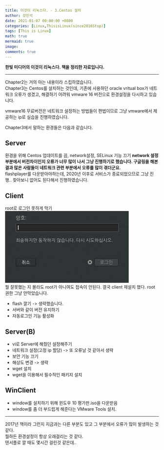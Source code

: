 ```yaml
---
title: 이것이 리눅스다. - 3.Centos 설치
author: 강민석
date: 2021-01-07 00:00:00 +0800
categories: [Linux,ThisisLinux(since2016Stop)]
tags: [This is Linux]
math: true
mermaid: true
image: 
comments: true
---
```


**한빛 미디어의 이것이 리눅스다. 책을 정리한 자료입니다.**

-----

Chapter2는 거의 아는 내용이라 스킵하였습니다.  
Chapter3는 Centos를 설치하는 것인데, 기존에 사용하던 oracle vritual box가
네트워크 오류가 생겼고, 해결하기 어려워 vmware 16 버전으로 환경설정을 다시하고 있습니다.  

vmware16 무료버전은 네트워크 설정하는 방법들이 편법이므로 그냥 vmware에서 제공하는 ip로 실습을 진행하였습니다.  

Chapter3에서 말하는 환경들은 다음과 같습니다.

## Server
환경을 위해 Centos 업데이트를 끔, network설정, SELinux 기능 끄기
**network 설정 부분에서 버전차이인지 오류가 너무 많이 나서 그냥 진행하기로 했습니다. 구글링을 해본 결과 많은 사람들이 네트워크 관련 부분에서 오류를 많이 겪더군요.**  
flashplayer를 다운받아야하는데, 2020년 이후로 서비스가 종료되었으므로 그냥 진행.. 찾아보니 없어도 된다해서 진행하였습니다.  

## Client


root로 로그인 못하게 막기  
![](/assets/img/sample/Linux/ThisisLinux/C3/client.JPG)  
뭘 잘못했는 지 몰라도 root가 아니여도 접속이 안된다.
결국 client 재설치 했다. root권한 그냥 안막았습니다.

+ flash 깔기 -> 생략했습니다.
+ 서버와 같이 버전 유지하기
+ 자동로그인 기능 활성화

## Server(B)

+ vi로 Server에 해줬던 설정해주기
+ 네트워크 설정(고정 ip 할당) -> 또 오류날 것 같아서 생략
+ 보안 기능 끄기
+ 해상도 변경 -> 생략
+ wget 설치
+ wget을 이용해서 필수적인 패키지 설치

## WinClient

+ window를 설치하기 위해 윈도우 10 평가판.iso을 다운받음
+ window를 좀 더 부드럽게 해준다는 VMware Tools 설치.



-----  

2017년 책이라 그런지 지금과는 다른 부분도 있고 그 부분에서 오류가 많이 발생하는 것 같다.  
뭘하든 환경설정이 항상 오래걸리는 것 같다.  
텐서플로 깔 때도 몇시간 걸린것 같은데..








